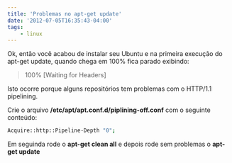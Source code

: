 ```yaml
---
title: 'Problemas no apt-get update'
date: '2012-07-05T16:35:43-04:00'
tags:
    - linux
---
```


Ok, então você acabou de instalar seu Ubuntu e na primeira execução do apt-get update, quando chega em 100% fica parado exibindo:

> 100% [Waiting for Headers]

Isto ocorre porque alguns repositórios tem problemas com o HTTP/1.1 pipelining.

Crie o arquivo **/etc/apt/apt.conf.d/piplining-off.conf** com o seguinte conteúdo:

```bash
Acquire::http::Pipeline-Depth "0";
```

Em seguinda rode o **apt-get clean all** e depois rode sem problemas o **apt-get update**
